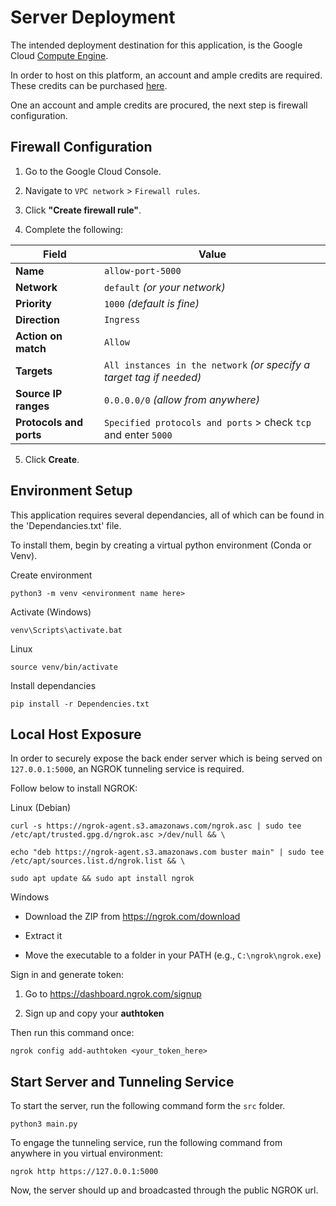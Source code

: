 # Server Deployment
The intended deployment destination for this application, is the Google Cloud [Compute Engine](https://console.cloud.google.com). 

In order to host on this platform, an account and ample credits are required. These credits can be purchased [here](https://console.cloud.google.com/billing).

One an account and ample credits are procured, the next step is firewall configuration.

## Firewall Configuration
1. Go to the Google Cloud Console.
    
2. Navigate to `VPC network` > `Firewall rules`.
    
3. Click **"Create firewall rule"**.
	
4. Complete the following:

| Field                   | Value                                                                |
| ----------------------- | -------------------------------------------------------------------- |
| **Name**                | `allow-port-5000`                                                    |
| **Network**             | `default` _(or your network)_                                        |
| **Priority**            | `1000` _(default is fine)_                                           |
| **Direction**           | `Ingress`                                                            |
| **Action on match**     | `Allow`                                                              |
| **Targets**             | `All instances in the network` _(or specify a target tag if needed)_ |
| **Source IP ranges**    | `0.0.0.0/0` _(allow from anywhere)_                                  |
| **Protocols and ports** | `Specified protocols and ports` > check `tcp` and enter `5000`       |
5. Click **Create**. 

## Environment Setup
This application requires several dependancies, all of which can be found in the 'Dependancies.txt' file. 

To install them, begin by creating  a virtual python environment (Conda or Venv).

Create environment
```text
python3 -m venv <environment name here>
```

Activate (Windows)
```text
venv\Scripts\activate.bat
```

Linux 
```text
source venv/bin/activate
```

Install dependancies
```text
pip install -r Dependencies.txt
```

## Local Host Exposure
In order to securely expose the back ender server which is being served on `127.0.0.1:5000`, an NGROK tunneling service is required. 

Follow below to install NGROK:

Linux (Debian)
```text
curl -s https://ngrok-agent.s3.amazonaws.com/ngrok.asc | sudo tee /etc/apt/trusted.gpg.d/ngrok.asc >/dev/null && \

echo "deb https://ngrok-agent.s3.amazonaws.com buster main" | sudo tee /etc/apt/sources.list.d/ngrok.list && \

sudo apt update && sudo apt install ngrok
```

Windows
- Download the ZIP from https://ngrok.com/download
    
- Extract it
    
- Move the executable to a folder in your PATH (e.g., `C:\ngrok\ngrok.exe`)

Sign in and generate token:
1. Go to https://dashboard.ngrok.com/signup
    
2. Sign up and copy your **authtoken**
    
Then run this command once:
```text
ngrok config add-authtoken <your_token_here>
```

## Start Server and Tunneling Service
To start the server, run the following command form the `src` folder.

```text
python3 main.py
```

To engage the tunneling service, run the following command from anywhere in you virtual environment:

```text
ngrok http https://127.0.0.1:5000
```

Now, the server should up and broadcasted through the public NGROK url.